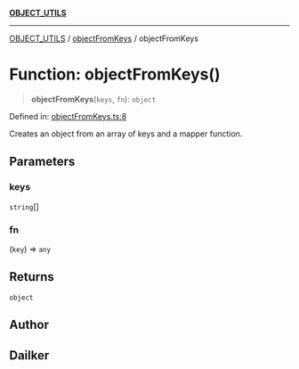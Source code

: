 [**OBJECT_UTILS**](../../README.md)

***

[OBJECT_UTILS](../../README.md) / [objectFromKeys](../README.md) / objectFromKeys

# Function: objectFromKeys()

> **objectFromKeys**(`keys`, `fn`): `object`

Defined in: [objectFromKeys.ts:8](https://github.com/dailker/everyutil/blob/0ec5ce08552e5059ec58e2975404aeb74a6202b1/src/object/objectFromKeys.ts#L8)

Creates an object from an array of keys and a mapper function.

## Parameters

### keys

`string`[]

### fn

(`key`) => `any`

## Returns

`object`

## Author

## Dailker
